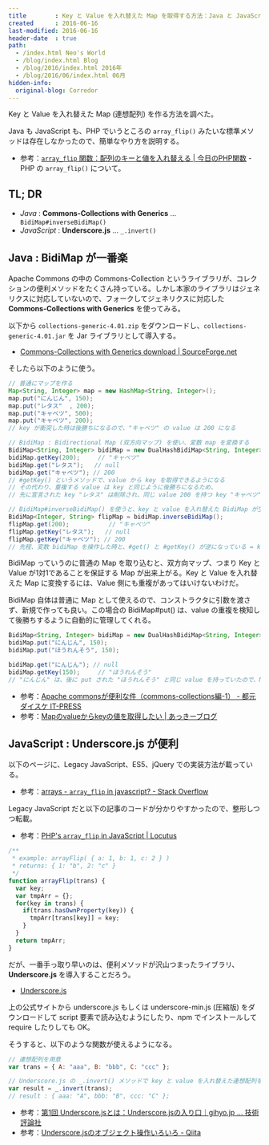 ```yaml
---
title        : Key と Value を入れ替えた Map を取得する方法：Java と JavaScript 編
created      : 2016-06-16
last-modified: 2016-06-16
header-date  : true
path:
  - /index.html Neo's World
  - /blog/index.html Blog
  - /blog/2016/index.html 2016年
  - /blog/2016/06/index.html 06月
hidden-info:
  original-blog: Corredor
---
```


Key と Value を入れ替えた Map (連想配列) を作る方法を調べた。

Java も JavaScript も、PHP でいうところの `array_flip()` みたいな標準メソッドは存在しなかったので、簡単なやり方を説明する。

- 参考：[`array_flip` 関数：配列のキーと値を入れ替える | 今日のPHP関数](http://smcx.jp/post/284) - PHP の `array_flip()` について。

## TL; DR

- _Java_ : __Commons-Collections with Generics__ … `BidiMap#inverseBidiMap()`
- _JavaScript_ : __Underscore.js__ … `_.invert()`

## Java : BidiMap が一番楽

Apache Commons の中の Commons-Collection というライブラリが、コレクションの便利メソッドをたくさん持っている。しかし本家のライブラリはジェネリクスに対応していないので、フォークしてジェネリクスに対応した __Commons-Collections with Generics__ を使ってみる。

以下から `collections-generic-4.01.zip` をダウンロードし、`collections-generic-4.01.jar` を Jar ライブラリとして導入する。

- [Commons-Collections with Generics download | SourceForge.net](https://sourceforge.net/projects/collections/?source=typ_redirect)

そしたら以下のように使う。

```java
// 普通にマップを作る
Map<String, Integer> map = new HashMap<String, Integer>();
map.put("にんじん", 150);
map.put("レタス"  , 200);
map.put("キャベツ", 500);
map.put("キャベツ", 200);
// key が衝突した時は後勝ちになるので、"キャベツ" の value は 200 になる

// BidiMap : Bidirectional Map (双方向マップ) を使い、変数 map を変換する
BidiMap<String, Integer> bidiMap = new DualHashBidiMap<String, Integer>(map);
bidiMap.getKey(200);     // "キャベツ"
bidiMap.get("レタス");   // null
bidiMap.get("キャベツ"); // 200
// #getKey() というメソッドで、value から key を取得できるようになる
// その代わり、重複する value は key と同じように後勝ちになるため、
// 先に宣言された key "レタス" は削除され、同じ value 200 を持つ key "キャベツ" だけが格納されている

// BidiMap#inverseBidiMap() を使うと、key と value を入れ替えた BidiMap が生成できる
BidiMap<Integer, String> flipMap = bidiMap.inverseBidiMap();
flipMap.get(200);           // "キャベツ"
flipMap.getKey("レタス");   // null
flipMap.getKey("キャベツ"); // 200
// 先程、変数 bidiMap を操作した時と、#get() と #getKey() が逆になっている = key と value が入れ替わっている
```

BidiMap っていうのに普通の Map を取り込むと、双方向マップ、つまり Key と Value が1対1であることを保証する Map が出来上がる。Key と Value を入れ替えた Map に変換するには、Value 側にも重複があってはいけないわけだ。

BidiMap 自体は普通に Map として使えるので、コンストラクタに引数を渡さず、新規で作っても良い。この場合の BidiMap#put() は、value の重複を検知して後勝ちするように自動的に管理してくれる。

```java
BidiMap<String, Integer> bidiMap = new DualHashBidiMap<String, Integer>();
bidiMap.put("にんじん", 150);
bidiMap.put("ほうれんそう", 150);

bidiMap.get("にんじん"); // null
bidiMap.getKey(150);     // "ほうれんそう"
// "にんじん" は、後に put された "ほうれんそう" と同じ value を持っていたので、Map から remove されていた。
```

- 参考：[Apache commonsが便利な件（commons-collections編-1） - 都元ダイスケ IT-PRESS](http://d.hatena.ne.jp/daisuke-m/20081123/1227401578)
- 参考：[Mapのvalueからkeyの値を取得したい | あっきーブログ](http://akky-gratama.jugem.jp/?eid=4)

## JavaScript : Underscore.js が便利

以下のページに、Legacy JavaScript、ES5、jQuery での実装方法が載っている。

- 参考：[arrays - `array_flip` in javascript? - Stack Overflow](http://stackoverflow.com/questions/1159277/array-flip-in-javascript)

Legacy JavaScript だと以下の記事のコードが分かりやすかったので、整形しつつ転載。

- 参考：[PHP's `array_flip` in JavaScript | Locutus](http://locutus.io/php/array/array_flip/)

```javascript
/**
 * example: arrayFlip( { a: 1, b: 1, c: 2 } )
 * returns: { 1: "b", 2: "c" }
 */
function arrayFlip(trans) {
  var key;
  var tmpArr = {};
  for(key in trans) {
    if(trans.hasOwnProperty(key)) {
      tmpArr[trans[key]] = key;
    }
  }
  return tmpArr;
}
```

だが、一番手っ取り早いのは、便利メソッドが沢山つまったライブラリ、__Underscore.js__ を導入することだろう。

- [Underscore.js](http://underscorejs.org/)

上の公式サイトから underscore.js もしくは underscore-min.js (圧縮版) をダウンロードして script 要素で読み込むようにしたり、npm でインストールして require したりしても OK。

そうすると、以下のような関数が使えるようになる。

```javascript
// 連想配列を用意
var trans = { A: "aaa", B: "bbb", C: "ccc" };

// Underscore.js の _.invert() メソッドで key と value を入れ替えた連想配列を取得する
var result = _.invert(trans);
// result : { aaa: "A", bbb: "B", ccc: "C" };
```

- 参考：[第1回 Underscore.jsとは：Underscore.jsの入り口｜gihyo.jp … 技術評論社](http://gihyo.jp/dev/serial/01/underscorejs/0001)
- 参考：[Underscore.jsのオブジェクト操作いろいろ - Qiita](http://qiita.com/NobuyaIshikawa/items/d102dc221672b9bc1743#_invertobject)
